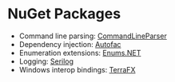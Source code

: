 # NuGet Packages

- Command line parsing: [CommandLineParser](https://github.com/commandlineparser/commandline)
- Dependency injection: [Autofac](https://autofac.org)
- Enumeration extensions: [Enums.NET](https://github.com/TylerBrinkley/Enums.NET)
- Logging: [Serilog](https://serilog.net)
- Windows interop bindings: [TerraFX](https://github.com/terrafx)
